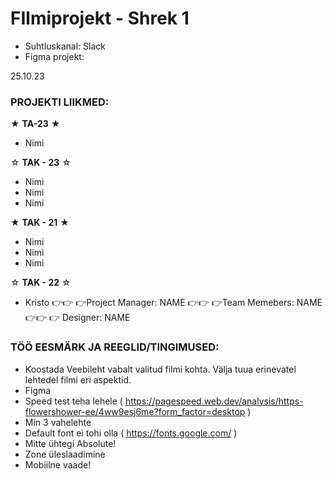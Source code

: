 # FIlmiprojekt - Shrek 1

* Suhtluskanal: Slack
* Figma projekt: 


25.10.23

### PROJEKTI LIIKMED:

★ **TA-23** ★
- Nimi

☆ **TAK - 23** ☆
- Nimi
- Nimi
- Nimi

★ **TAK - 21** ★
- Nimi
- Nimi
- Nimi
  
☆ **TAK - 22** ☆
- Kristo
👉👉 👉Project Manager: NAME
👉👉 👉Team Memebers: NAME
👉👉 👉 Designer: NAME


### TÖÖ EESMÄRK JA REEGLID/TINGIMUSED:
* Koostada Veebileht vabalt valitud filmi kohta. Välja tuua erinevatel lehtedel filmi eri aspektid.
* Figma
* Speed test teha lehele ( https://pagespeed.web.dev/analysis/https-flowershower-ee/4ww9esj6me?form_factor=desktop )
* Min 3 vahelehte
* Default font ei tohi olla  ( https://fonts.google.com/ )
* Mitte ühtegi Absolute!
* Zone üleslaadimine
* Mobiilne vaade!
